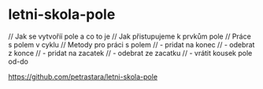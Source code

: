 # letni-skola-pole



// Jak se vytvoříí pole a co to je
// Jak přistupujeme k prvkům pole
// Práce s polem v cyklu
// Metody pro práci s polem
// - pridat na konec
// - odebrat z konce
// - pridat na zacatek
// - odebrat ze zacatku
// - vrátit kousek pole od-do

https://github.com/petrastara/letni-skola-pole